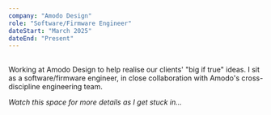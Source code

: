 ```yaml
---
company: "Amodo Design"
role: "Software/Firmware Engineer"
dateStart: "March 2025"
dateEnd: "Present"
---
```


\
Working at Amodo Design to help realise our clients' "big if true" ideas. I sit as a software/firmware engineer, in close collaboration with Amodo's cross-discipline engineering team.

*Watch this space for more details as I get stuck in...*